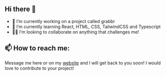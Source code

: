 ## Hi there 👋


- 🔭 I’m currently working on a project called grabbr
- 🌱 I’m currently learning React, HTML, CSS, TailwindCSS and Typescript
- 👨‍💻 I’m looking to collaborate on anything that challenges me!
## 📫 How to reach me:  
 Message me here or on my [website](https://www.kirkvieira.com/ "Kirk Vieiras website") and I will get back to you soon! I would love to contribute to your project!

